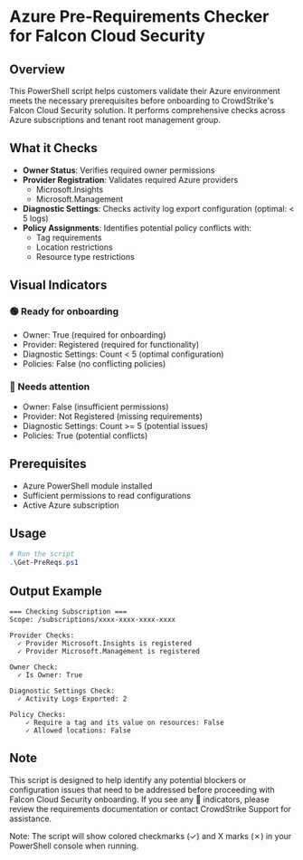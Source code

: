 # Azure Pre-Requirements Checker for Falcon Cloud Security

## Overview
This PowerShell script helps customers validate their Azure environment meets the necessary prerequisites before onboarding to CrowdStrike's Falcon Cloud Security solution. It performs comprehensive checks across Azure subscriptions and tenant root management group.

## What it Checks
- **Owner Status**: Verifies required owner permissions
- **Provider Registration**: Validates required Azure providers
  - Microsoft.Insights
  - Microsoft.Management
- **Diagnostic Settings**: Checks activity log export configuration (optimal: < 5 logs)
- **Policy Assignments**: Identifies potential policy conflicts with:
  - Tag requirements
  - Location restrictions
  - Resource type restrictions

## Visual Indicators

### 🟢 Ready for onboarding
- Owner: True (required for onboarding)
- Provider: Registered (required for functionality)
- Diagnostic Settings: Count < 5 (optimal configuration)
- Policies: False (no conflicting policies)

### 🔴 Needs attention
- Owner: False (insufficient permissions)
- Provider: Not Registered (missing requirements)
- Diagnostic Settings: Count >= 5 (potential issues)
- Policies: True (potential conflicts)

## Prerequisites
- Azure PowerShell module installed
- Sufficient permissions to read configurations
- Active Azure subscription

## Usage
```powershell
# Run the script
.\Get-PreReqs.ps1
```

## Output Example
```
=== Checking Subscription ===
Scope: /subscriptions/xxxx-xxxx-xxxx-xxxx

Provider Checks:
  ✓ Provider Microsoft.Insights is registered
  ✓ Provider Microsoft.Management is registered

Owner Check:
  ✓ Is Owner: True

Diagnostic Settings Check:
  ✓ Activity Logs Exported: 2

Policy Checks:
    ✓ Require a tag and its value on resources: False
    ✓ Allowed locations: False
```

## Note
This script is designed to help identify any potential blockers or configuration issues that need to be addressed before proceeding with Falcon Cloud Security onboarding. If you see any 🔴 indicators, please review the requirements documentation or contact CrowdStrike Support for assistance.

Note: The script will show colored checkmarks (✓) and X marks (✗) in your PowerShell console when running.
